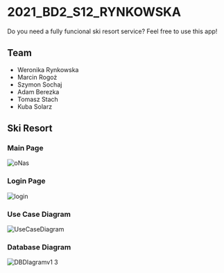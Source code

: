 # 2021_BD2_S12_RYNKOWSKA
Do you need a fully funcional ski resort service? Feel free to use this app!
## Team
* Weronika Rynkowska
* Marcin Rogoż
* Szymon Sochaj
* Adam Berezka
* Tomasz Stach
* Kuba Solarz

## Ski Resort
### Main Page
![oNas](https://user-images.githubusercontent.com/43828905/116302399-691ccb00-a7a1-11eb-8933-f57f5cf91c28.jpg)
### Login Page
![login](https://user-images.githubusercontent.com/43828905/116302525-92d5f200-a7a1-11eb-955d-e672c3c51a7e.jpg)
### Use Case Diagram
![UseCaseDiagram](https://user-images.githubusercontent.com/43822509/116464413-3db2e280-a86c-11eb-80a5-349497d461a7.png)
### Database Diagram
![DBDIagramv1 3](https://user-images.githubusercontent.com/43854203/117532304-146e2100-afe7-11eb-8d0a-11098bfa45cd.png)

